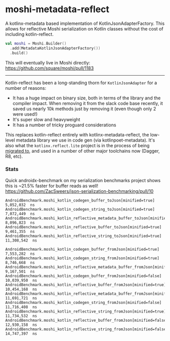 # moshi-metadata-reflect

A kotlinx-metadata based implementation of KotlinJsonAdapterFactory. This allows for reflective Moshi
serialization on Kotlin classes without the cost of including kotlin-reflect.

```kotlin
val moshi = Moshi.Builder()
  .add(MetadataKotlinJsonAdapterFactory())
  .build()
```

This will eventually live in Moshi directly: https://github.com/square/moshi/pull/1183

---

Kotlin-reflect has been a long-standing thorn for `KotlinJsonAdapter` for a number of reasons:

- It has a huge impact on binary size, both in terms of the library and the compiler impact. When removing it from the slack code base recently, it saved us nearly 10k methods just by removing it (even though only 2 were used!)
- It's super slow and heavyweight
- It has a number of tricky proguard considerations

This replaces kotlin-reflect entirely with kotlinx-metadata-reflect, the low-level metadata library we use in code gen (via kotlinpoet-metadata). It's also what the `kotlinx.reflect.lite` project is in the process of being [migrated to](https://github.com/Kotlin/kotlinx.reflect.lite/pull/12), and used in a number of other major toolchains now (Dagger, R8, etc).

### Stats

Quick androidx-benchmark on my serialization benchmarks project shows this is ~21.5% faster for buffer reads as well! https://github.com/ZacSweers/json-serialization-benchmarking/pull/10

```
AndroidBenchmark.moshi_kotlin_codegen_buffer_toJson[minified=true]                   5,052,032  ns
AndroidBenchmark.moshi_kotlin_codegen_string_toJson[minified=true]                   7,072,449  ns
AndroidBenchmark.moshi_kotlin_reflective_metadata_buffer_toJson[minified=true]       8,096,823  ns
AndroidBenchmark.moshi_kotlin_reflective_buffer_toJson[minified=true]                9,461,355  ns
AndroidBenchmark.moshi_kotlin_reflective_string_toJson[minified=true]               11,308,542  ns

AndroidBenchmark.moshi_kotlin_codegen_buffer_fromJson[minified=true]                 7,553,282  ns
AndroidBenchmark.moshi_kotlin_codegen_string_fromJson[minified=true]                 8,746,668  ns
AndroidBenchmark.moshi_kotlin_reflective_metadata_buffer_fromJson[minified=true]     9,167,501  ns
AndroidBenchmark.moshi_kotlin_codegen_buffer_fromJson[minified=false]               10,039,950  ns
AndroidBenchmark.moshi_kotlin_reflective_buffer_fromJson[minified=true]             10,454,168  ns
AndroidBenchmark.moshi_kotlin_reflective_metadata_buffer_fromJson[minified=false]   11,691,721  ns
AndroidBenchmark.moshi_kotlin_codegen_string_fromJson[minified=false]               11,716,408  ns
AndroidBenchmark.moshi_kotlin_reflective_string_fromJson[minified=true]             11,734,532  ns
AndroidBenchmark.moshi_kotlin_reflective_buffer_fromJson[minified=false]            12,930,158  ns
AndroidBenchmark.moshi_kotlin_reflective_string_fromJson[minified=false]            14,747,397  ns
```